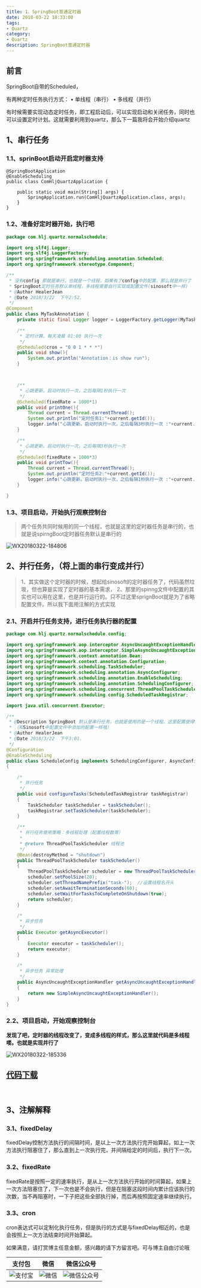 ```yaml
---
title: 1、SpringBoot普通定时器
date: 2018-03-22 18:33:00
tags: 
- Quartz
category: 
- Quartz
description: SpringBoot普通定时器
---
```

<!-- image url 
https://raw.githubusercontent.com/HealerJean/HealerJean.github.io/master/blogImages
　　首行缩进
<font color="red">  </font>
-->

## 前言

SpringBoot自带的Scheduled，

有两种定时任务执行方式：
	•	单线程（串行）
	•	多线程（并行）

有时候需要实现动态定时任务，即工程启动后，可以实现启动和关闭任务，同时也可以设置定时计划。这就需要利用到quartz，那么下一篇我将会开始介绍quartz

## 1、串行任务

### 1.1、sprinBoot启动开启定时器支持


```
@SpringBootApplication
@EnableScheduling
public class ComHljQuartzApplication {

	public static void main(String[] args) {
		SpringApplication.run(ComHljQuartzApplication.class, args);
	}
}

```

### 1.2、准备好定时器开始，执行吧


```java
package com.hlj.quartz.normalschedule;

import org.slf4j.Logger;
import org.slf4j.LoggerFactory;
import org.springframework.scheduling.annotation.Scheduled;
import org.springframework.stereotype.Component;

/**
 * 没有config 那就是串行，也就是一个线程，如果有了config中的配置，那么就是并行了
 * SpringBoot定时任务默认单线程，多线程需要自行实现或配置文件(sinosoft中一样)
 * @Author HealerJean
 * @Date 2018/3/22  下午2:52.
 */
@Component
public class MyTaskAnnotation {
    private static final Logger logger = LoggerFactory.getLogger(MyTaskAnnotation.class);

    /**
     * 定时计算。每天凌晨 01:00 执行一次
     */
    @Scheduled(cron = "0 0 1 * * *")
    public void show(){
        System.out.println("Annotation：is show run");
    }



    /**
     * 心跳更新。启动时执行一次，之后每隔1秒执行一次
     */
    @Scheduled(fixedRate = 1000*1)
    public void printOne(){
        Thread current = Thread.currentThread();
        System.out.println("定时任务1:"+current.getId());
        logger.info("心跳更新。启动时执行一次，之后每隔3秒执行一次 :"+current.getId()+ ",name:"+current.getName());
    }

    /**
     * 心跳更新。启动时执行一次，之后每隔3秒执行一次
     */
    @Scheduled(fixedRate = 1000*3)
    public void printTow(){
        Thread current = Thread.currentThread();
        System.out.println("定时任务2:"+current.getId());
        logger.info("心跳更新。启动时执行一次，之后每隔1秒执行一次 :"+current.getId()+ ",name:"+current.getName());
    }

}

```


### 1.3、项目启动，开始执行观察控制台

> 两个任务共同时候用的同一个线程，也就是这里的定时器任务是串行的，也就是说spirngBoot定时器任务默认是串行的

   



![WX20180322-184806](https://raw.githubusercontent.com/HealerJean/HealerJean.github.io/master/blogImages/WX20180322-184806.png)



## 2、并行任务，（将上面的串行变成并行）
> 1、其实做这个定时器的时候，想起给sinosoft的定时器任务了，代码虽然垃圾，但也算是实现了定时器的基本需求，
> 2、那里的spinng文件中配置的其实也可以用在这里，也是并行运行的。只不过这里sprignBoot就是为了省略配置文件。所以我下面用注解的方式实现


### 2.1、开启并行任务支持，进行任务执行器的配置

```java
package com.hlj.quartz.normalschedule.config;

import org.springframework.aop.interceptor.AsyncUncaughtExceptionHandler;
import org.springframework.aop.interceptor.SimpleAsyncUncaughtExceptionHandler;
import org.springframework.context.annotation.Bean;
import org.springframework.context.annotation.Configuration;
import org.springframework.scheduling.TaskScheduler;
import org.springframework.scheduling.annotation.AsyncConfigurer;
import org.springframework.scheduling.annotation.EnableScheduling;
import org.springframework.scheduling.annotation.SchedulingConfigurer;
import org.springframework.scheduling.concurrent.ThreadPoolTaskScheduler;
import org.springframework.scheduling.config.ScheduledTaskRegistrar;

import java.util.concurrent.Executor;

/**
 * @Description SpringBoot 默认是串行任务，也就是使用的是一个线程。这里配置使得SpringBoot可以使用多线程
 * （和Sinosoft中配置文件中添加的配置一样哦）
 * @Author HealerJean
 * @Date 2018/3/22  下午3:01.
 */
@Configuration
@EnableScheduling
public class ScheduleConfig implements SchedulingConfigurer, AsyncConfigurer
{

    /*
     * 并行任务
     */
    public void configureTasks(ScheduledTaskRegistrar taskRegistrar)
    {
        TaskScheduler taskScheduler = taskScheduler();
        taskRegistrar.setTaskScheduler(taskScheduler);
    }

    /**
     * 并行任务使用策略：多线程处理（配置线程数等）
     *
     * @return ThreadPoolTaskScheduler 线程池
     */
    @Bean(destroyMethod = "shutdown")
    public ThreadPoolTaskScheduler taskScheduler()
    {
        ThreadPoolTaskScheduler scheduler = new ThreadPoolTaskScheduler();
        scheduler.setPoolSize(20);
        scheduler.setThreadNamePrefix("task-");  //设置线程名开头
        scheduler.setAwaitTerminationSeconds(60);
        scheduler.setWaitForTasksToCompleteOnShutdown(true);
        return scheduler;
    }

    /*
     * 异步任务
     */
    public Executor getAsyncExecutor()
    {
        Executor executor = taskScheduler();
        return executor;
    }

    /*
     * 异步任务 异常处理
     */
    public AsyncUncaughtExceptionHandler getAsyncUncaughtExceptionHandler()
    {
        return new SimpleAsyncUncaughtExceptionHandler();
    }
}

```



### 2.2、项目启动，开始观察控制台  



**发现了吧，定时器的线程改变了，变成多线程的样式，那么这里就代码是多线程喽。也就是实现并行了**  



![WX20180322-185336](https://raw.githubusercontent.com/HealerJean/HealerJean.github.io/master/blogImages/WX20180322-185336.png)


## [代码下载](https://gitee.com/HealerJean/CodeDownLoad/raw/master/2018_03_22_1_springBoot%E6%99%AE%E9%80%9A%E5%AE%9A%E6%97%B6%E5%99%A8/com-hlj-schedule.zip)

​     



## 3、注解解释 



### 3.1、fixedDelay

fixedDelay控制方法执行的间隔时间，是以上一次方法执行完开始算起，如上一次方法执行阻塞住了，那么直到上一次执行完，并间隔给定的时间后，执行下一次。

### 3.2、fixedRate

fixedRate是按照一定的速率执行，是从上一次方法执行开始的时间算起，如果上一次方法阻塞住了，下一次也是不会执行，但是在阻塞这段时间内累计应该执行的次数，当不再阻塞时，一下子把这些全部执行掉，而后再按照固定速率继续执行。  

### 3.3、cron

cron表达式可以定制化执行任务，但是执行的方式是与fixedDelay相近的，也是会按照上一次方法结束时间开始算起。





如果满意，请打赏博主任意金额，感兴趣的请下方留言吧。可与博主自由讨论哦

|支付包 | 微信|微信公众号|
|:-------:|:-------:|:------:|
|![支付宝](https://raw.githubusercontent.com/HealerJean/HealerJean.github.io/master/assets/img/tctip/alpay.jpg) | ![微信](https://raw.githubusercontent.com/HealerJean/HealerJean.github.io/master/assets/img/tctip/weixin.jpg)|![微信公众号](https://raw.githubusercontent.com/HealerJean/HealerJean.github.io/master/assets/img/my/qrcode_for_gh_a23c07a2da9e_258.jpg)|




<!-- Gitalk 评论 start  -->

<link rel="stylesheet" href="https://unpkg.com/gitalk/dist/gitalk.css">
<script src="https://unpkg.com/gitalk@latest/dist/gitalk.min.js"></script> 
<div id="gitalk-container"></div>    
 <script type="text/javascript">
    var gitalk = new Gitalk({
		clientID: `1d164cd85549874d0e3a`,
		clientSecret: `527c3d223d1e6608953e835b547061037d140355`,
		repo: `HealerJean.github.io`,
		owner: 'HealerJean',
		admin: ['HealerJean'],
		id: '51FrwFLypWGMR0K3',
    });
    gitalk.render('gitalk-container');
</script> 

<!-- Gitalk end -->


